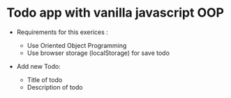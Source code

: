 # Todo app with vanilla javascript OOP

* Requirements for this exerices :
  - Use Oriented Object Programming
  - Use browser storage (localStorage) for save todo

* Add new Todo:
  - Title of todo
  - Description of todo